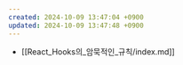```yaml
---
created: 2024-10-09 13:47:04 +0900
updated: 2024-10-09 13:47:48 +0900
---
```


- [[React_Hooks의_암묵적인_규칙/index.md]]
